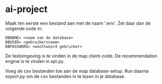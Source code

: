 # ai-project

Maak ten eerste een bestand aan met de naam '.env'.
Zet daar dan de volgende code in:
```
DBNAME= <naam van de database>
DBUSER= <gebruikersnaam>
DBPASSWORD= <wachtwoord gebruiker>
```

De testomgeving is te vinden in de map client-code.
De recommendation engine is te vinden in api.py.

Voeg de csv bestanden toe aan de map database-setup.
Run daarna export.py om de csv bestanden in te lezen in je database.

